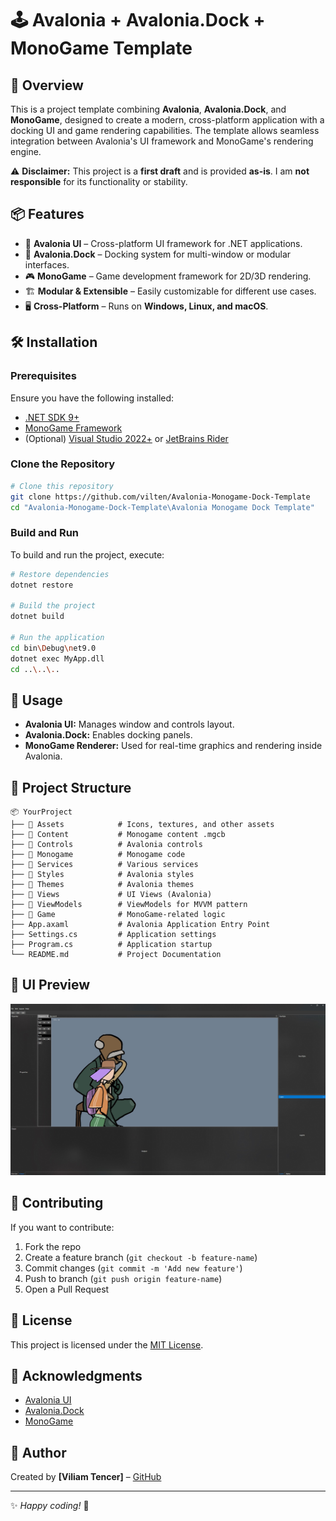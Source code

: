 # 🕹 Avalonia + Avalonia.Dock + MonoGame Template

## 🎯 Overview
This is a project template combining **Avalonia**, **Avalonia.Dock**, and **MonoGame**, designed to create a modern, cross-platform application with a docking UI and game rendering capabilities. The template allows seamless integration between Avalonia's UI framework and MonoGame's rendering engine.

⚠ **Disclaimer:** This project is a **first draft** and is provided **as-is**. I am **not responsible** for its functionality or stability.

## 📦 Features
- 🎨 **Avalonia UI** – Cross-platform UI framework for .NET applications.
- 🔲 **Avalonia.Dock** – Docking system for multi-window or modular interfaces.
- 🎮 **MonoGame** – Game development framework for 2D/3D rendering.
- 🏗 **Modular & Extensible** – Easily customizable for different use cases.
- 🖥 **Cross-Platform** – Runs on **Windows, Linux, and macOS**.

## 🛠 Installation
### Prerequisites
Ensure you have the following installed:
- [.NET SDK 9+](https://dotnet.microsoft.com/en-us/download/dotnet/9.0)
- [MonoGame Framework](https://www.monogame.net/)
- (Optional) [Visual Studio 2022+](https://visualstudio.microsoft.com/) or [JetBrains Rider](https://www.jetbrains.com/rider/)

### Clone the Repository
```sh
# Clone this repository
git clone https://github.com/vilten/Avalonia-Monogame-Dock-Template
cd "Avalonia-Monogame-Dock-Template\Avalonia Monogame Dock Template"
```

### Build and Run
To build and run the project, execute:
```sh
# Restore dependencies
dotnet restore

# Build the project
dotnet build

# Run the application
cd bin\Debug\net9.0
dotnet exec MyApp.dll
cd ..\..\..
```

## 🚀 Usage
- **Avalonia UI:** Manages window and controls layout.
- **Avalonia.Dock:** Enables docking panels.
- **MonoGame Renderer:** Used for real-time graphics and rendering inside Avalonia.

## 📁 Project Structure
```
📦 YourProject
├── 📂 Assets            # Icons, textures, and other assets
├── 📂 Content           # Monogame content .mgcb
├── 📂 Controls          # Avalonia controls
├── 📂 Monogame          # Monogame code
├── 📂 Services          # Various services
├── 📂 Styles            # Avalonia styles
├── 📂 Themes            # Avalonia themes
├── 📂 Views             # UI Views (Avalonia)
├── 📂 ViewModels        # ViewModels for MVVM pattern
├── 📂 Game              # MonoGame-related logic
├── App.axaml           # Avalonia Application Entry Point
├── Settings.cs         # Application settings
├── Program.cs          # Application startup
└── README.md           # Project Documentation
```

## 🎨 UI Preview
![Screenshot](screenshot.jpg)

## 🤝 Contributing
If you want to contribute:
1. Fork the repo
2. Create a feature branch (`git checkout -b feature-name`)
3. Commit changes (`git commit -m 'Add new feature'`)
4. Push to branch (`git push origin feature-name`)
5. Open a Pull Request

## 📜 License
This project is licensed under the [MIT License](LICENSE).

## 🙌 Acknowledgments
- [Avalonia UI](https://github.com/AvaloniaUI/Avalonia)
- [Avalonia.Dock](https://github.com/wieslawsoltes/Avalonia.Dock)
- [MonoGame](https://github.com/MonoGame/MonoGame)

## 👤 Author
Created by **[Viliam Tencer]** – [GitHub](https://github.com/vilten)

---
✨ *Happy coding!* 🚀